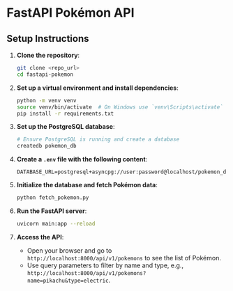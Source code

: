 # FastAPI Pokémon API

## Setup Instructions

1. **Clone the repository**:
    ```bash
    git clone <repo_url>
    cd fastapi-pokemon
    ```

2. **Set up a virtual environment and install dependencies**:
    ```bash
    python -m venv venv
    source venv/bin/activate  # On Windows use `venv\Scripts\activate`
    pip install -r requirements.txt
    ```

3. **Set up the PostgreSQL database**:
    ```bash
    # Ensure PostgreSQL is running and create a database
    createdb pokemon_db
    ```

4. **Create a `.env` file with the following content**:
    ```env
    DATABASE_URL=postgresql+asyncpg://user:password@localhost/pokemon_db
    ```

5. **Initialize the database and fetch Pokémon data**:
    ```bash
    python fetch_pokemon.py
    ```

6. **Run the FastAPI server**:
    ```bash
    uvicorn main:app --reload
    ```

7. **Access the API**:
    - Open your browser and go to `http://localhost:8000/api/v1/pokemons` to see the list of Pokémon.
    - Use query parameters to filter by name and type, e.g., `http://localhost:8000/api/v1/pokemons?name=pikachu&type=electric`.
